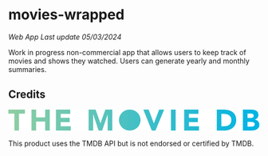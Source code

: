 # movies-wrapped

_Web App Last update 05/03/2024_

Work in progress non-commercial app that allows users to keep track of movies and shows they watched. Users can generate yearly and monthly summaries.

## Credits

![TMDB Logo](images/TMDB_Logo.svg)

This product uses the TMDB API but is not endorsed or certified by TMDB.
